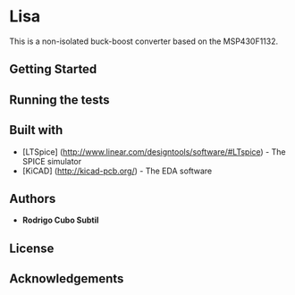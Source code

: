 # Lisa

This is a non-isolated buck-boost converter based on the MSP430F1132.

## Getting Started

## Running the tests

## Built with

* [LTSpice] (http://www.linear.com/designtools/software/#LTspice) - The SPICE simulator
* [KiCAD] (http://kicad-pcb.org/) - The EDA software 

## Authors

* **Rodrigo Cubo Subtil**

## License

## Acknowledgements



